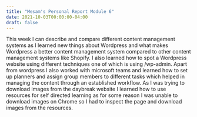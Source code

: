 ```yaml
---
title: "Mesam's Personal Report Module 6"
date: 2021-10-03T00:00:00-04:00
draft: false
---
```


This week I can describe and compare different content management systems as I learned new things about Wordpress and what makes Wordpress a better content management system compared to other content management systems like Shopify. I also learned how to spot a Wordpress website using different techniques one of which is using /wp-admin. Apart from wordpress I also worked with microsoft teams and learned how to set up planners and assign group members to different tasks which helped in managing the content through an established workflow. As I was trying to download images from the daybreak website I learned how to use resources for self directed learning as for some reason I was unable to download images on Chrome so I had to inspect the page and download images from the resources.
